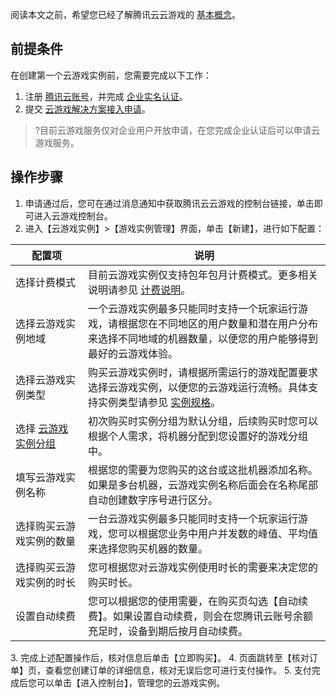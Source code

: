 阅读本文之前，希望您已经了解腾讯云云游戏的 [基本概念](https://cloud.tencent.com/document/product/1162/46142)。
## 前提条件
在创建第一个云游戏实例前，您需要完成以下工作：
1. 注册 [腾讯云账号](https://cloud.tencent.com/register?s_url=https%3A%2F%2Fcloud.tencent.com%2F)，并完成 [企业实名认证](https://cloud.tencent.com/document/product/378/10496)。
2. 提交 [云游戏解决方案接入申请](https://cloud.tencent.com/apply/p/efmbu6rp8il)。
>?目前云游戏服务仅对企业用户开放申请，在您完成企业认证后可以申请云游戏服务。

## 操作步骤

1. 申请通过后，您可在通过消息通知中获取腾讯云云游戏的控制台链接，单击即可进入云游戏控制台。
2. 进入【云游戏实例】>【游戏实例管理】界面，单击【新建】，进行如下配置：
<table>
<tr><th style="width: 23%;">配置项</th><th>说明</th></tr>
<tbody><tr>
<td>选择计费模式</td>
<td>目前云游戏实例仅支持包年包月计费模式。更多相关说明请参见 <a href="https://cloud.tencent.com/document/product/1162/46101">计费说明</a>。</td>
</tr><tr>
<td>选择云游戏实例地域</td>
<td>一个云游戏实例最多只能同时支持一个玩家运行游戏，请根据您在不同地区的用户数量和潜在用户分布来选择不同地域的机器数量，以便您的用户能够得到最好的云游戏体验。</td>
</tr>
<tr>
<td>选择云游戏实例类型</td>
<td>购买云游戏实例时，请根据所需运行的游戏配置要求选择云游戏实例，以便您的云游戏运行流畅。具体支持实例类型请参见 <a href="https://cloud.tencent.com/document/product/1162/46101#jump_instance">实例规格</a>。</td>
</tr><tr>
<td>选择 <a href="https://cloud.tencent.com/document/product/1162/46142#jump_group">云游戏实例分组</a></td>
<td>初次购买时实例分组为默认分组，后续购买时您可以根据个人需求，将机器分配到您设置好的游戏分组中。</td>
</tr><tr>
<td>填写云游戏实例名称</td>
<td>根据您的需要为您购买的这台或这批机器添加名称。<br>如果是多台机器，云游戏实例名称后面会在名称尾部自动创建数字序号进行区分。</td>
</tr><tr>
<td>选择购买云游戏实例的数量</td>
<td>一台云游戏实例最多只能同时支持一个玩家运行游戏，您可以根据您业务中用户并发数的峰值、平均值来选择您购买机器的数量。</td>
</tr><tr>
<td>选择购买云游戏实例的时长</td>
<td>您可根据您对云游戏实例使用时长的需要来决定您的购买时长。</td>
</tr><tr>
<td>设置自动续费</td>
<td>您可以根据您的使用需要，在购买页勾选【自动续费】。如果设置自动续费，则会在您腾讯云账号余额充足时，设备到期后按月自动续费。</td>
</tr></table>
3. 完成上述配置操作后，核对信息后单击【立即购买】。
4. 页面跳转至【核对订单】页，查看您创建订单的详细信息，核对无误后您可进行支付操作。
5. 支付完成后您可以单击【进入控制台】，管理您的云游戏实例。

 
